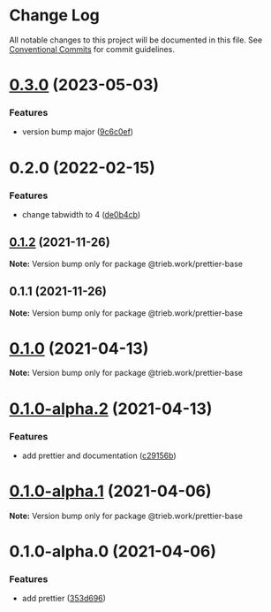 # Change Log

All notable changes to this project will be documented in this file.
See [Conventional Commits](https://conventionalcommits.org) for commit guidelines.

# [0.3.0](https://github.com/trieb-work/config/compare/@trieb.work/prettier-base@0.2.0...@trieb.work/prettier-base@0.3.0) (2023-05-03)


### Features

* version bump major ([9c6c0ef](https://github.com/trieb-work/config/commit/9c6c0ef0e99f24c07431ac09a648794134e561b4))





# 0.2.0 (2022-02-15)


### Features

* change tabwidth to 4 ([de0b4cb](https://github.com/trieb-work/config/commit/de0b4cb909a518e42705a3679fd93be28c68b0d9))





## [0.1.2](https://github.com/trieb-work/config/compare/@trieb.work/prettier-base@0.1.1...@trieb.work/prettier-base@0.1.2) (2021-11-26)

**Note:** Version bump only for package @trieb.work/prettier-base





## 0.1.1 (2021-11-26)

**Note:** Version bump only for package @trieb.work/prettier-base





# [0.1.0](https://github.com/trieb-work/config/compare/@trieb.work/prettier-base@0.1.0-alpha.2...@trieb.work/prettier-base@0.1.0) (2021-04-13)

**Note:** Version bump only for package @trieb.work/prettier-base





# [0.1.0-alpha.2](https://github.com/trieb-work/config/compare/@trieb.work/prettier-base@0.1.0-alpha.1...@trieb.work/prettier-base@0.1.0-alpha.2) (2021-04-13)


### Features

* add prettier and documentation ([c29156b](https://github.com/trieb-work/config/commit/c29156ba4dc00ea4c241970a9c81c7f5d9aaac4b))





# [0.1.0-alpha.1](https://github.com/trieb-work/config/compare/@trieb.work/prettier-base@0.1.0-alpha.0...@trieb.work/prettier-base@0.1.0-alpha.1) (2021-04-06)

**Note:** Version bump only for package @trieb.work/prettier-base





# 0.1.0-alpha.0 (2021-04-06)


### Features

* add prettier ([353d696](https://github.com/trieb-work/config/commit/353d6967aeb77e8496f48d2d6969021831991d5b))
